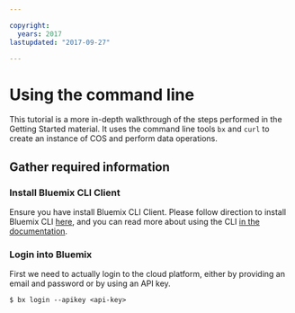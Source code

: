 ```yaml
---

copyright:
  years: 2017
lastupdated: "2017-09-27"

---
```


# Using the command line

This tutorial is a more in-depth walkthrough of the steps performed in the Getting Started material. It uses the command line tools `bx` and `curl` to create an instance of COS and perform data operations.

## Gather required information

### Install Bluemix CLI Client

Ensure you have install Bluemix CLI Client. Please follow direction to install Bluemix CLI [here](https://console.bluemix.net/docs/cli/reference/bluemix_cli/all_versions.html#bluemix-cli-installer-downloads), and you can read more about using the CLI [in the documentation](https://console.bluemix.net/docs/cli/reference/bluemix_cli/bx_cli.html#bluemix_cli).

### Login into Bluemix

First we need to actually login to the cloud platform, either by providing an email and password or by using an API key.

```
$ bx login --apikey <api-key>
```
